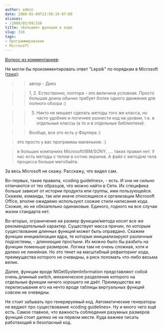 ```yaml
---
author: admin
date: 2008-05-09T22:58:19-07:00
aliases:
- /2008/05/09/310
title: «Большие» функции в коде
slug: 310
tags:
- Программирование
- Microsoft
---
```


[Вопрос из комментариев](http://blog.not-a-kernel-guy.com/%D0%BE%D0%B1-%D0%B0%D0%B2%D1%82%D0%BE%D1%80%D0%B5#comment-11476):

Не могли бы прокомментировать ответ "Lepsik" по порядкам в Microsoft ([тред](http://www.sql.ru/forum/actualthread.aspx?tid=544088&pg=3#5632700)):

>> автор - Диез

>> 1, 2. Естественно, полтора - это величина условная. Просто большая длина обычно требует более одного движения для полного обзора :)

>> 3. Никто не мешает сделать методы того же класса, но часто удобнее и логичнее разнести код на уровни, т.е. в отдельные классы (а то и в отдельные библиотеки).

>> Вообще, все это есть у Фаулера :)

> это просто у вас программы маленькие. :)

> в больших компаниях Microsoft/IBM/SONY, …. таких правил нет. У нас есть методы с телом в сотню экранов. А файл с методом тела процесса больше мегобайта.

За весь Microsoft не скажу. Расскажу, что видел сам. 

<!--more-->

Во-первых, такие правила, «coding guidelines», - есть. И они не сильно отличаются от тех образцов, что можно найти в Сети. Их специфика больше зависит от истории продукта или группы, ими пользующейся. Скажем, команды, так или иначе относящиеся к организации Microsoft Office, вполне ожидаемо используют схожие стили написания кода. Схожие, но не обязательно одинаковые. Единого, годного на все случаи жизни стандарта нет.

Во-вторых, ограничение на размер функции/метода носит все же рекомендательный характер. Существует масса причин, по которым существование длинных функций может быть оправдано. Скажем функции инициализации ядра, те которые инициализируют различные подсистемы, - длиннющие простыни. Их можно было бы разбить на функции поменьше размером. Логика там не очень сложная, хотя и далеко не линейная. Но это тянет на масштабный рефакторинг кода, преимущества которого не очевидны, а риск поломать что-либо весьма велик.

Далее, функции вроде NtGetSystemInformation представляют собой очень длинный switch, механическое разделение которого на отдельные функции ничего хорошего не даёт. Преимущества же переписывания его на нечто вроде таблицы виртуальных функций совсем не очевидны. 

Не стоит забывать про генерируемый код. Автоматические генераторы не ведают про существование «coding guidelines». Ну и много чего ещё есть. Самое главное, что важность соблюдения разумных размеров функций стоит далеко не на первом месте. Куда важнее писать работающий и безопасный код.
